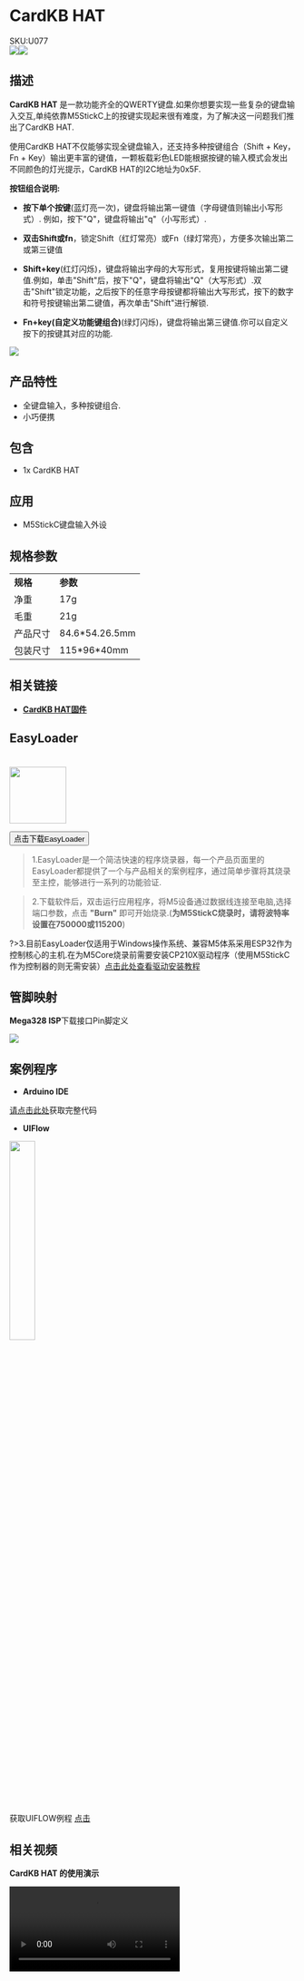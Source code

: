# CardKB HAT

<div class="badge badge-pill badge-primary product_sku_tag">SKU:U077</div>

<div class="product_pic"><img src="assets/img/product_pics/hat/cardkb_hat/cardkb_hat_01.webp"><img src="assets/img/product_pics/hat/cardkb_hat/cardkb_hat_02.webp"></div>

## 描述

**CardKB HAT** 是一款功能齐全的QWERTY键盘.如果你想要实现一些复杂的键盘输入交互,单纯依靠M5StickC上的按键实现起来很有难度，为了解决这一问题我们推出了CardKB HAT.

使用CardKB HAT不仅能够实现全键盘输入，还支持多种按键组合（Shift + Key，Fn + Key）输出更丰富的键值，一颗板载彩色LED能根据按键的输入模式会发出不同颜色的灯光提示，CardKB HAT的I2C地址为0x5F.

**按钮组合说明:**

* **按下单个按键**(蓝灯亮一次)，键盘将输出第一键值（字母键值则输出小写形式）. 例如，按下"Q"，键盘将输出"q"（小写形式）.

* **双击Shift或fn**，锁定Shift（红灯常亮）或Fn（绿灯常亮），方便多次输出第二或第三键值

* **Shift+key**(红灯闪烁)，键盘将输出字母的大写形式，复用按键将输出第二键值.例如，单击"Shift"后，按下"Q"，键盘将输出"Q"（大写形式）.双击"Shift"锁定功能，之后按下的任意字母按键都将输出大写形式，按下的数字和符号按键输出第二键值，再次单击"Shift"进行解锁.

* **Fn+key(自定义功能键组合)**(绿灯闪烁)，键盘将输出第三键值.你可以自定义按下的按键其对应的功能.

<img src="assets/img/product_pics/hat/cardkb_hat/cardkb_hat_04.webp">


## 产品特性

- 全键盘输入，多种按键组合.
- 小巧便携

## 包含

- 1x CardKB HAT

## 应用

- M5StickC键盘输入外设

## 规格参数

<table>
   <tr style="font-weight:bold">
      <td>规格</td>
      <td>参数</td>
   </tr>
   <tr>
      <td>净重</td>
      <td>17g</td>
   </tr>
   <tr>
      <td>毛重</td>
      <td>21g</td>
   </tr>
   <tr>
      <td>产品尺寸</td>
      <td>84.6*54.26.5mm</td>
   </tr>
   <tr>
      <td>包装尺寸</td>
      <td>115*96*40mm</td>
   </tr>
 </table>

## 相关链接

- **[CardKB HAT固件](https://github.com/m5stack/M5-ProductExampleCodes/tree/master/Hat/CardKB_HAT/firmware_328p/cardKB_HAT)**

## EasyLoader

<img src="https://m5stack.oss-cn-shenzhen.aliyuncs.com/image/EasyLoader_logo.webp" width="100px" style="margin-top:20px">

<a href="https://m5stack.oss-cn-shenzhen.aliyuncs.com/EasyLoader/HAT/CardKB/EasyLoader_CardKB_HAT.exe"><button type="button" class="btn btn-primary">点击下载EasyLoader</button></a>

>1.EasyLoader是一个简洁快速的程序烧录器，每一个产品页面里的EasyLoader都提供了一个与产品相关的案例程序，通过简单步骤将其烧录至主控，能够进行一系列的功能验证.

>2.下载软件后，双击运行应用程序，将M5设备通过数据线连接至电脑,选择端口参数，点击 **"Burn"** 即可开始烧录.(**为M5StickC烧录时，请将波特率设置在750000或115200**)

?>3.目前EasyLoader仅适用于Windows操作系统、兼容M5体系采用ESP32作为控制核心的主机.在为M5Core烧录前需要安装CP210X驱动程序（使用M5StickC作为控制器的则无需安装）[点击此处查看驱动安装教程](zh_CN/related_documents/M5Burner#安装串口驱动)

## 管脚映射

**Mega328 ISP**下载接口Pin脚定义

<img src="assets\img\product_pics\app\mega328_isp.webp">

## 案例程序

- **Arduino IDE**

[请点击此处](https://github.com/m5stack/M5-ProductExampleCodes/tree/master/Hat/CardKB_HAT)获取完整代码

- **UIFlow**

<img src="assets/img/product_pics/hat/cardkb_hat/cardkb_hat.webp" width="30%" height="30%">

获取UIFLOW例程 [点击](https://github.com/m5stack/M5-ProductExampleCodes/tree/master/Hat/CardKB_HAT/UIFLOW)

## 相关视频

**CardKB HAT 的使用演示**

<video class="video_size" controls>
    <source src="https://m5stack.oss-cn-shenzhen.aliyuncs.com/video/Product_example_video/HAT/CardKB_HAT.mp4" type="video/mp4">
</video>


<script>

   var purchase_link = 'https://m5stack.com/collections/m5-unit/products/cardkb-hat';


   anchor_search(purchase_link);
   scrollFunc();

</script>